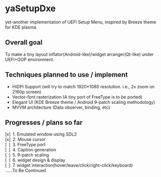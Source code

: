 # yaSetupDxe  
yet-another implementation of UEFI Setup Menu, inspired by Breeze theme for KDE plasma.  
## Overall goal  
To make a tiny layout inflator(Android-like)/widget arranger(Qt-like) under UEFI+GOP environment.  
## Techniques planned to use / implement  
* HiDPI Support (will try to match 1920*1080 resolution. i.e., 2x zoom on 2160p screen)  
* Vector-font rasterization (A tiny port of FreeType is to be ported)  
* Elegant UI (KDE Breeze theme / Android 9-patch scaling methodology)  
* MVVM architecture (Data observer, binding, etc)  
## Progresses / plans so far  
[x]&ensp;1. Emulated window using SDL2  
[x]&ensp;2. Mouse cursor  
[&ensp;]&ensp;3. FreeType port  
[&ensp;]&ensp;4. Caption generation  
[&ensp;]&ensp;5. 9-patch scaling  
[&ensp;]&ensp;6. widget design & display  
[&ensp;]&ensp;7. widget interaction(hover/leave/click/right-click/keyboard)  
......To Be Continued  

